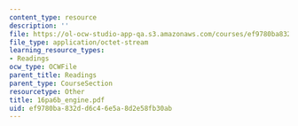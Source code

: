 ```yaml
---
content_type: resource
description: ''
file: https://ol-ocw-studio-app-qa.s3.amazonaws.com/courses/ef9780ba832dd6c46e5a8d2e58fb30ab_16pa6B_engine.pdf
file_type: application/octet-stream
learning_resource_types:
- Readings
ocw_type: OCWFile
parent_title: Readings
parent_type: CourseSection
resourcetype: Other
title: 16pa6b_engine.pdf
uid: ef9780ba-832d-d6c4-6e5a-8d2e58fb30ab
---
```


